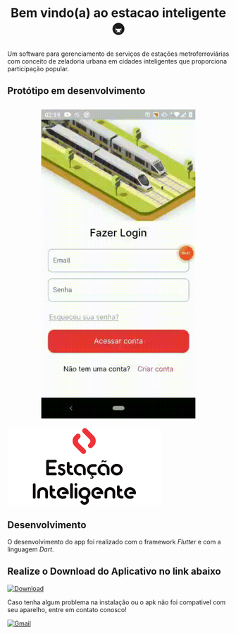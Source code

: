 <h1 align="center">Bem vindo(a) ao estacao inteligente 🚇</h1>

 Um software para gerenciamento de serviços de estações metroferroviárias com conceito de zeladoria urbana em cidades inteligentes que proporciona participação popular.

## Protótipo em desenvolvimento
<h2 align="center">  <img src = 'https://raw.githubusercontent.com/isaelEPJ/estacao_inteligente/master/assets/estacao_inteligente.gif' width='350'/> </h2>

![Logo](https://raw.githubusercontent.com/isaelEPJ/estacao_inteligente/master/assets/images/project/logo.png)


## Desenvolvimento
O desenvolvimento do app foi realizado com o framework *Flutter* e com a linguagem *Dart*.


## Realize o Download do Aplicativo no link abaixo

[![Download](https://img.shields.io/badge/-DOWNLOAD-black?style=flat-square&logo=DOWNLOAD&logoColor=white&link=https://github.com/isaelEPJ/estacao_inteligente/blob/master/assets/app-armeabi-v7a-release.apk?raw=true)](https://github.com/isaelEPJ/estacao_inteligente/blob/master/assets/app-armeabi-v7a-release.apk?raw=true)

Caso tenha algum problema na instalação ou o apk não foi compativel com seu aparelho, entre em contato conosco!

[![Gmail](https://img.shields.io/badge/Gmail-D14836?style=for-the-badge&logo=gmail&logoColor=white)](mailto:isael.ijj@gmail.com)

